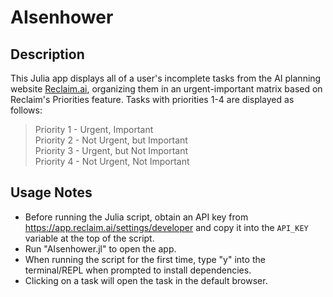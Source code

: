# AIsenhower
## Description
This Julia app displays all of a user's incomplete tasks from the AI planning website [Reclaim.ai](https://app.reclaim.ai), organizing them in an urgent-important matrix based on Reclaim's Priorities feature. Tasks with priorities 1-4 are displayed as follows:

  > Priority 1 - Urgent, Important<br>
  > Priority 2 - Not Urgent, but Important<br>
  >  Priority 3 - Urgent, but Not Important<br>
  > Priority 4 - Not Urgent, Not Important<br>
  
## Usage Notes
 - Before running the Julia script, obtain an API key from https://app.reclaim.ai/settings/developer and copy it into the `API_KEY` variable at the top of the script.
 - Run "AIsenhower.jl" to open the app.
 - When running the script for the first time, type "y" into the terminal/REPL when prompted to install dependencies.
 - Clicking on a task will open the task in the default browser.